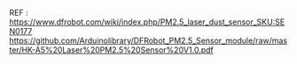
REF :     
https://www.dfrobot.com/wiki/index.php/PM2.5_laser_dust_sensor_SKU:SEN0177    
https://github.com/Arduinolibrary/DFRobot_PM2.5_Sensor_module/raw/master/HK-A5%20Laser%20PM2.5%20Sensor%20V1.0.pdf    
